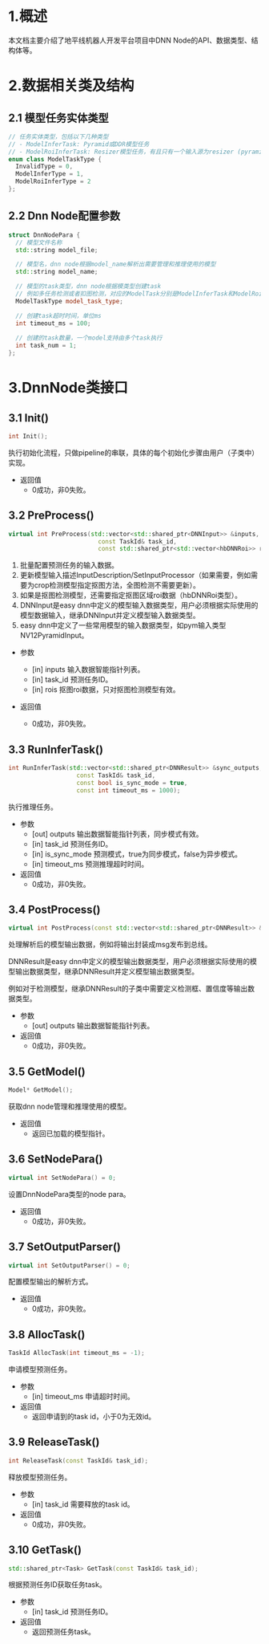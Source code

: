 # 1.概述
本文档主要介绍了地平线机器人开发平台项目中DNN Node的API、数据类型、结构体等。

# 2.数据相关类及结构
## 2.1 模型任务实体类型
```cpp
// 任务实体类型，包括以下几种类型
// - ModelInferTask: Pyramid或DDR模型任务
// - ModelRoiInferTask: Resizer模型任务，有且只有一个输入源为resizer (pyramid和roi)，剩余的为pyramid或DDR
enum class ModelTaskType {
  InvalidType = 0,
  ModelInferType = 1,
  ModelRoiInferType = 2
};
```
## 2.2 Dnn Node配置参数
```cpp
struct DnnNodePara {
  // 模型文件名称
  std::string model_file;

  // 模型名，dnn node根据model_name解析出需要管理和推理使用的模型
  std::string model_name;

  // 模型的task类型，dnn node根据模类型创建task
  // 例如多任务检测或者扣图检测，对应的ModelTask分别是ModelInferTask和ModelRoiInferTask
  ModelTaskType model_task_type;

  // 创建task超时时间，单位ms
  int timeout_ms = 100;
  
  // 创建的task数量，一个model支持由多个task执行
  int task_num = 1;
};
```



# 3.DnnNode类接口

## 3.1 Init()

```cpp
int Init();
```
执行初始化流程，只做pipeline的串联，具体的每个初始化步骤由用户（子类中）实现。

- 返回值
    - 0成功，非0失败。

## 3.2 PreProcess()
```cpp
virtual int PreProcess(std::vector<std::shared_ptr<DNNInput>> &inputs,
                         const TaskId& task_id,
                         const std::shared_ptr<std::vector<hbDNNRoi>> rois = nullptr) = 0;
```
1. 批量配置预测任务的输入数据。
2. 更新模型输入描述InputDescription/SetInputProcessor（如果需要，例如需要为crop检测模型指定抠图方法，全图检测不需要更新）。
3. 如果是抠图检测模型，还需要指定抠图区域roi数据（hbDNNRoi类型）。
4. DNNInput是easy dnn中定义的模型输入数据类型，用户必须根据实际使用的模型数据输入，继承DNNInput并定义模型输入数据类型。
5. easy dnn中定义了一些常用模型的输入数据类型，如pym输入类型NV12PyramidInput。

- 参数
    - [in] inputs 输入数据智能指针列表。
    - [in] task_id 预测任务ID。
    - [in] rois 抠图roi数据，只对抠图检测模型有效。
    
- 返回值
    - 0成功，非0失败。

## 3.3 RunInferTask()
```cpp
int RunInferTask(std::vector<std::shared_ptr<DNNResult>> &sync_outputs,
                   const TaskId& task_id,
                   const bool is_sync_mode = true,
                   const int timeout_ms = 1000);
```
执行推理任务。

- 参数
    - [out] outputs 输出数据智能指针列表，同步模式有效。
    - [in] task_id 预测任务ID。
    - [in] is_sync_mode 预测模式，true为同步模式，false为异步模式。
    - [in] timeout_ms 预测推理超时时间。
- 返回值
    - 0成功，非0失败。

## 3.4 PostProcess()
```cpp
virtual int PostProcess(const std::vector<std::shared_ptr<DNNResult>> &outputs) = 0;
```
处理解析后的模型输出数据，例如将输出封装成msg发布到总线。

DNNResult是easy dnn中定义的模型输出数据类型，用户必须根据实际使用的模型输出数据类型，继承DNNResult并定义模型输出数据类型。

例如对于检测模型，继承DNNResult的子类中需要定义检测框、置信度等输出数据类型。

- 参数
    - [out] outputs 输出数据智能指针列表。
- 返回值
    - 0成功，非0失败。

## 3.5 GetModel()
```cpp
Model* GetModel();
```
获取dnn node管理和推理使用的模型。

- 返回值
    - 返回已加载的模型指针。

## 3.6 SetNodePara()
```cpp
virtual int SetNodePara() = 0;
```
设置DnnNodePara类型的node para。

- 返回值
    - 0成功，非0失败。

## 3.7 SetOutputParser()
```cpp
virtual int SetOutputParser() = 0;
```

配置模型输出的解析方式。

- 返回值
  - 0成功，非0失败。

## 3.8 AllocTask()
```cpp
TaskId AllocTask(int timeout_ms = -1);
```
申请模型预测任务。

- 参数
    - [in] timeout_ms 申请超时时间。
- 返回值
    - 返回申请到的task id，小于0为无效id。

## 3.9 ReleaseTask()
```cpp
int ReleaseTask(const TaskId& task_id);
```
释放模型预测任务。

- 参数
    - [in] task_id 需要释放的task id。
- 返回值
    - 0成功，非0失败。

## 3.10 GetTask()
```cpp
std::shared_ptr<Task> GetTask(const TaskId& task_id);
```
根据预测任务ID获取任务task。

- 参数
    - [in] task_id 预测任务ID。
- 返回值
    - 返回预测任务task。

